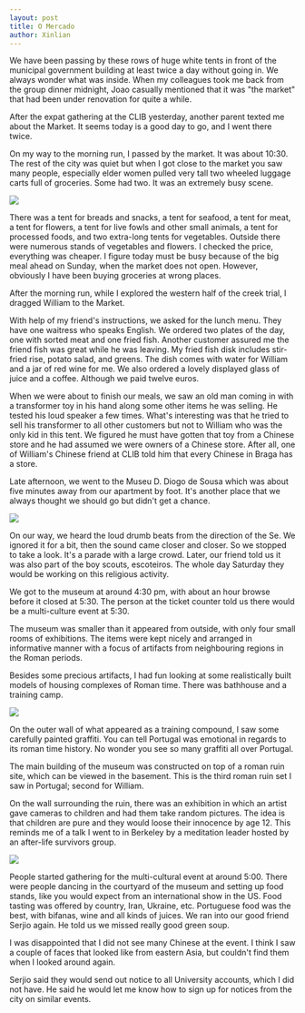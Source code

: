 ```yaml
---
layout: post
title: O Mercado
author: Xinlian
---
```


We have been passing by these rows of huge white tents in front of the municipal government building at least twice a day without going in.  We always wonder what was inside.  When my colleagues took me back from the group dinner midnight, Joao casually mentioned that it was "the market" that had been under renovation for quite a while.

After the expat gathering at the CLIB yesterday, another parent texted me about the Market.  It seems today is a good day to go, and I went there twice.

On my way to the morning run, I passed by the market.  It was about 10:30.  The rest of the city was quiet but when I got close to the market you saw many people, especially elder women pulled very tall two wheeled luggage carts full of groceries.  Some had two.  It was an extremely busy scene.

![](https://live.staticflickr.com/65535/48973371601_b63ab6e4f4_z.jpg)

There was a tent for breads and snacks, a tent for seafood, a tent for meat, a tent for flowers, a tent for live fowls and other small animals, a tent for processed foods, and two extra-long tents for vegetables.  Outside there were numerous stands of vegetables and flowers.  I checked the price, everything was cheaper.  I figure today must be busy because of the big meal ahead on Sunday, when the market does not open.  However, obviously I have been buying groceries at wrong places.

After the morning run, while I explored the western half of the creek trial, I dragged William to the Market.

With help of my friend's instructions, we asked for the lunch menu.  They have one waitress who speaks English.  We ordered two plates of the day, one with sorted meat and one fried fish.  Another customer assured me the friend fish was great while he was leaving.  My fried fish disk includes stir-fried rise, potato salad, and greens.  The dish comes with water for William and a jar of red wine for me.  We also ordered a lovely displayed glass of juice and a coffee.  Although we paid twelve euros.

When we were about to finish our meals, we saw an old man coming in with a transformer toy in his hand along some other items he was selling.  He tested his loud speaker a few times.  What's interesting was that he tried to sell his transformer to all other customers but not to William who was the only kid in this tent.  We figured he must have gotten that toy from a Chinese store and he had assumed we were owners of a Chinese store.  After all, one of William's Chinese friend at CLIB told him that every Chinese in Braga has a store.

Late afternoon, we went to the Museu D. Diogo de Sousa which was about five minutes away from our apartment by foot.  It's another place that we always thought we should go but didn't get a chance.

![](https://live.staticflickr.com/65535/48964366533_1d2ef5ab22_z.jpg)

On our way, we heard the loud drumb beats from the direction of the Se.  We ignored it for a bit, then the sound came closer and closer.  So we stopped to take a look.  It's a parade with a large crowd.  Later, our friend told us it was also part of the boy scouts, escoteiros.  The whole day Saturday they would be working on this religious activity.

We got to the museum at around 4:30 pm, with about an hour browse before it closed at 5:30.  The person at the ticket counter told us there would be a multi-culture event at 5:30.  

The museum was smaller than it appeared from outside, with only four small rooms of exhibitions.  The items were kept nicely and arranged in informative manner with a focus of artifacts from neighbouring regions in the Roman periods.

Besides some precious artifacts, I had fun looking at some realistically built models of housing complexes of Roman time.  There was bathhouse and a training camp.

![](https://live.staticflickr.com/65535/48963896517_8dc4d02935_z.jpg)

On the outer wall of what appeared as a training compound, I saw some carefully painted graffiti.  You can tell Portugal was emotional in regards to its roman time history.  No wonder you see so many graffiti all over Portugal.

The main building of the museum was constructed on top of a roman ruin site, which can be viewed in the basement.  This is the third roman ruin set I saw in Portugal; second for William.  

On the wall surrounding the ruin, there was an exhibition in which an artist gave cameras to children and had them take random pictures.  The idea is that children are pure and they would loose their innocence by age 12.  This reminds me of a talk I went to in Berkeley by a meditation leader hosted by an after-life survivors group.

![](https://live.staticflickr.com/65535/48972894048_dbc5ee049a_z.jpg)

People started gathering for the multi-cultural event at around 5:00.  There were people dancing in the courtyard of the museum and setting up food stands, like you would expect from an international show in the US.  Food tasting was offered by country, Iran, Ukraine, etc.  Portuguese food was the best, with bifanas, wine and all kinds of juices.  We ran into our good friend Serjio again.  He told us we missed really good green soup.

I was disappointed that I did not see many Chinese at the event.  I think I saw a couple of faces that looked like from eastern Asia, but couldn't find them when I looked around again.

Serjio said they would send out notice to all University accounts, which I did not have.  He said he would let me know how to sign up for notices from the city on similar events.
